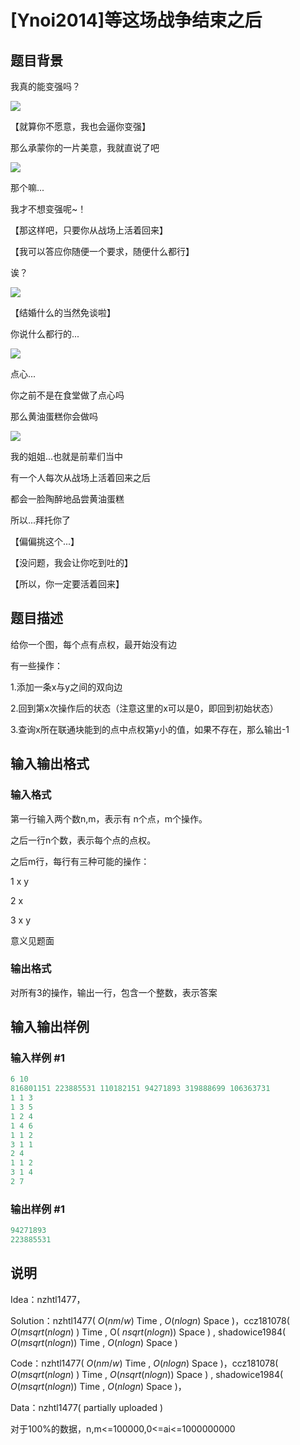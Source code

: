 # [Ynoi2014]等这场战争结束之后

## 题目背景

我真的能变强吗？

![](https://cdn.luogu.com.cn/upload/pic/45502.png)

【就算你不愿意，我也会逼你变强】

那么承蒙你的一片美意，我就直说了吧

![](https://cdn.luogu.com.cn/upload/pic/45503.png)

那个嘛...

我才不想变强呢~！

【那这样吧，只要你从战场上活着回来】

【我可以答应你随便一个要求，随便什么都行】

诶？

![](https://cdn.luogu.com.cn/upload/pic/45504.png)

【结婚什么的当然免谈啦】

你说什么都行的...

![](https://cdn.luogu.com.cn/upload/pic/45505.png)

点心...

你之前不是在食堂做了点心吗

那么黄油蛋糕你会做吗

![](https://cdn.luogu.com.cn/upload/pic/45506.png)

我的姐姐...也就是前辈们当中

有一个人每次从战场上活着回来之后

都会一脸陶醉地品尝黄油蛋糕

所以...拜托你了

【偏偏挑这个...】

【没问题，我会让你吃到吐的】

【所以，你一定要活着回来】 

## 题目描述

给你一个图，每个点有点权，最开始没有边

有一些操作：

1.添加一条x与y之间的双向边

2.回到第x次操作后的状态（注意这里的x可以是0，即回到初始状态）

3.查询x所在联通块能到的点中点权第y小的值，如果不存在，那么输出-1 

## 输入输出格式

### 输入格式

第一行输入两个数n,m，表示有 n个点，m个操作。

之后一行n个数，表示每个点的点权。

之后m行，每行有三种可能的操作：

1 x y

2 x

3 x y

意义见题面 

### 输出格式

对所有3的操作，输出一行，包含一个整数，表示答案

## 输入输出样例

### 输入样例 #1

```cpp
6 10
816801151 223885531 110182151 94271893 319888699 106363731 
1 1 3
1 3 5
1 2 4
1 4 6
1 1 2
3 1 1
2 4
1 1 2
3 1 4
2 7
```


### 输出样例 #1

```cpp
94271893
223885531
```


## 说明

Idea：nzhtl1477，

Solution：nzhtl1477( $O( nm/w )$ Time , $O( nlogn )$ Space )，ccz181078( $O( msqrt(nlogn)$ ) Time , O( $nsqrt(nlogn) )$ Space ) , shadowice1984( $O( msqrt(nlogn) )$ Time , $O( nlogn )$ Space )

Code：nzhtl1477( $O( nm/w )$ Time , $O( nlogn )$ Space )，ccz181078( $O( msqrt(nlogn)$ ) Time , $O( nsqrt(nlogn) )$ Space ) , shadowice1984( $O( msqrt(nlogn) )$ Time , $O( nlogn )$ Space )，

Data：nzhtl1477( partially uploaded )

对于100%的数据，n,m<=100000,0<=ai<=1000000000

